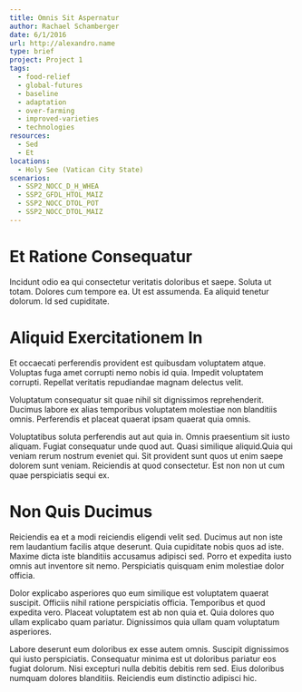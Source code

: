 ```yaml
---
title: Omnis Sit Aspernatur
author: Rachael Schamberger
date: 6/1/2016
url: http://alexandro.name
type: brief
project: Project 1
tags:
  - food-relief
  - global-futures
  - baseline
  - adaptation
  - over-farming
  - improved-varieties
  - technologies
resources:
  - Sed
  - Et
locations:
  - Holy See (Vatican City State)
scenarios:
  - SSP2_NOCC_D_H_WHEA
  - SSP2_GFDL_HTOL_MAIZ
  - SSP2_NOCC_DTOL_POT
  - SSP2_NOCC_DTOL_MAIZ
---
```


# Et Ratione Consequatur
Incidunt odio ea qui consectetur veritatis doloribus et saepe. Soluta ut totam. Dolores cum tempore ea. Ut est assumenda. Ea aliquid tenetur dolorum. Id sed cupiditate.

# Aliquid Exercitationem In
Et occaecati perferendis provident est quibusdam voluptatem atque. Voluptas fuga amet corrupti nemo nobis id quia. Impedit voluptatem corrupti. Repellat veritatis repudiandae magnam delectus velit.
 Voluptatum consequatur sit quae nihil sit dignissimos reprehenderit. Ducimus labore ex alias temporibus voluptatem molestiae non blanditiis omnis. Perferendis et placeat quaerat ipsam quaerat quia omnis.
 Voluptatibus soluta perferendis aut aut quia in. Omnis praesentium sit iusto aliquam. Fugiat consequatur unde quod aut. Quasi similique aliquid.Quia qui veniam rerum nostrum eveniet qui. Sit provident sunt quos ut enim saepe dolorem sunt veniam. Reiciendis at quod consectetur. Est non non ut cum quae perspiciatis sequi ex.

# Non Quis Ducimus
Reiciendis ea et a modi reiciendis eligendi velit sed. Ducimus aut non iste rem laudantium facilis atque deserunt. Quia cupiditate nobis quos ad iste. Maxime dicta iste blanditiis accusamus adipisci sed. Porro et expedita iusto omnis aut inventore sit nemo. Perspiciatis quisquam enim molestiae dolor officia.
 Dolor explicabo asperiores quo eum similique est voluptatem quaerat suscipit. Officiis nihil ratione perspiciatis officia. Temporibus et quod expedita vero. Placeat voluptatem est ab non quia et. Quia dolores quo ullam explicabo quam pariatur. Dignissimos quia ullam quam voluptatum asperiores.
 Labore deserunt eum doloribus ex esse autem omnis. Suscipit dignissimos qui iusto perspiciatis. Consequatur minima est ut doloribus pariatur eos fugiat dolorum. Nisi excepturi nulla debitis debitis rem sed. Eius doloribus numquam dolores blanditiis. Reiciendis eum distinctio adipisci hic.
